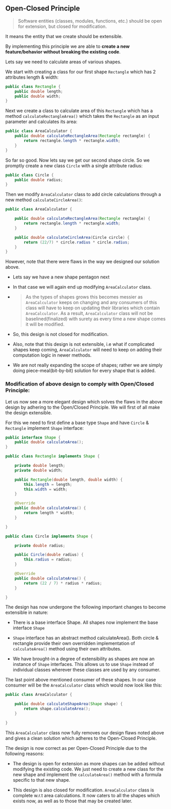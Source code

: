 ## Open-Closed Principle

> Software entities (classes, modules, functions, etc.) should be open for extension, but closed for modification.

It means the entity that we create should be extensible.

By implementing this principle we are able to **create a new feature/behavior without breaking the existing code**.

Lets say we need to calculate areas of various shapes.

We start with creating a class for our first shape `Rectangle` which has 2 attributes length & width:

```java
public class Rectangle {
    public double length;
    public double width;
}
```

Next we create a class to calculate area of this `Rectangle` which has a method `calculateRectangleArea()` which takes
the `Rectangle` as an input parameter and calculates its area:

```java
public class AreaCalculator {
    public double calculateRectangleArea(Rectangle rectangle) {
        return rectangle.length * rectangle.width;
    }
}
```

So far so good. Now lets say we get our second shape circle. So we promptly create a new class `Circle` with a single
attribute radius:

```java
public class Circle {
    public double radius;
}
```

Then we modify `AreaCalculator` class to add circle calculations through a new method `calculateCircleArea()`:

```java
public class AreaCalculator {

    public double calculateRectangleArea(Rectangle rectangle) {
        return rectangle.length * rectangle.width;
    }

    public double calculateCircleArea(Circle circle) {
        return (22/7) * circle.radius * circle.radius;
    }
}
```

However, note that there were flaws in the way we designed our solution above.

* Lets say we have a new shape pentagon next
* In that case we will again end up modifying `AreaCalculator` class.

* > As the types of shapes grows this becomes messier as `AreaCalculator` keeps on changing and any consumers of this class will have to keep on updating their libraries which contain `AreaCalculator`. As a result, `AreaCalculator` class will not be baselined(finalized) with surety as every time a new shape comes it will be modified.

* So, this design is not closed for modification.

* Also, note that this design is not extensible, i.e what if complicated shapes keep coming, `AreaCalculator` will need
  to keep on adding their computation logic in newer methods.
* We are not really expanding the scope of shapes; rather we are simply doing piece-meal(bit-by-bit) solution for every
  shape that is added.

### Modification of above design to comply with Open/Closed Principle:

Let us now see a more elegant design which solves the flaws in the above design by adhering to the Open/Closed
Principle. We will first of all make the design extensible.

For this we need to first define a base type `Shape` and have `Circle` & `Rectangle` implement `Shape` interface:

```java
public interface Shape {
    public double calculateArea();
}
```

```java
public class Rectangle implements Shape {

    private double length;
    private double width;

    public Rectangle(double length, double width) {
        this.length = length;
        this.width = width;
    }

    @Override
    public double calculateArea() {
        return length * width;
    }

}
```

```java
public class Circle implements Shape {

    private double radius;

    public Circle(double radius) {
        this.radius = radius;
    }

    @Override
    public double calculateArea() {
        return (22 / 7) * radius * radius;
    }

}
```

The design has now undergone the following important changes to become extensible in nature:

* There is a base interface Shape. All shapes now implement the base interface `Shape`


* `Shape` interface has an abstract method calculateArea(). Both circle & rectangle provide their own overridden
  implementation of `calculateArea()` method using their own attributes.


* We have brought-in a degree of extensibility as shapes are now an instance of `Shape` interfaces. This allows us to
  use `Shape` instead of individual classes wherever these classes are used by any consumer.

The last point above mentioned consumer of these shapes. In our case consumer will be the `AreaCalculator` class which
would now look like this:

```java
public class AreaCalculator {

    public double calculateShapeArea(Shape shape) {
        return shape.calculateArea();
    }

}
```

This `AreaCalculator` class now fully removes our design flaws noted above and gives a clean solution which adheres to
the Open-Closed Principle.

The design is now correct as per Open-Closed Principle due to the following reasons:

- The design is open for extension as more shapes can be added without modifying the existing code. We just need to
  create a new class for the new shape and implement the `calculateArea()` method with a formula specific to that new
  shape.


- This design is also closed for modification. `AreaCalculator` class is complete w.r.t area calculations. It now caters
  to all the shapes which exists now, as well as to those that may be created later.